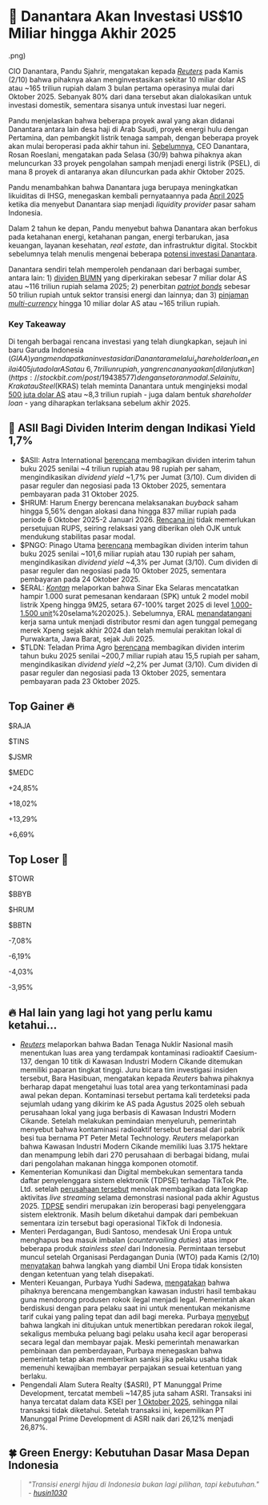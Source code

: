 # 🤑 Danantara Akan Investasi US$10 Miliar hingga Akhir 2025

.png)

CIO Danantara, Pandu Sjahrir, mengatakan kepada [_Reuters_](https://www.reuters.com/sustainability/sustainable-finance-reporting/indonesias-danantara-deploy-10-bln-first-three-months-eyes-global-push-cio-says-2025-10-02/) pada Kamis (2/10) bahwa pihaknya akan menginvestasikan sekitar 10 miliar dolar AS atau ~165 triliun rupiah dalam 3 bulan pertama operasinya mulai dari Oktober 2025. Sebanyak 80% dari dana tersebut akan dialokasikan untuk investasi domestik, sementara sisanya untuk investasi luar negeri.

Pandu menjelaskan bahwa beberapa proyek awal yang akan didanai Danantara antara lain desa haji di Arab Saudi, proyek energi hulu dengan Pertamina, dan pembangkit listrik tenaga sampah, dengan beberapa proyek akan mulai beroperasi pada akhir tahun ini. [Sebelumnya](https://snips.stockbit.com/snips-terbaru/-menkeu-optimis-ekonomi-ri-55-yoy-pada-4q25#:~:text=CEO%20Danantara%2C%20Rosan,rupiah%20per%20proyek), CEO Danantara, Rosan Roeslani, mengatakan pada Selasa (30/9) bahwa pihaknya akan meluncurkan 33 proyek pengolahan sampah menjadi energi listrik (PSEL), di mana 8 proyek di antaranya akan diluncurkan pada akhir Oktober 2025.

Pandu menambahkan bahwa Danantara juga berupaya meningkatkan likuiditas di IHSG, menegaskan kembali pernyataannya pada [April 2025](https://snips.stockbit.com/snips-terbaru/msci-bren-cuan-dan-ptro-tidak-masuk-review-mei-2025#:~:text=Chief%20Investment%20Officer,akhir%20April%202025.) ketika dia menyebut Danantara siap menjadi _liquidity provider_ pasar saham Indonesia.

Dalam 2 tahun ke depan, Pandu menyebut bahwa Danantara akan berfokus pada ketahanan energi, ketahanan pangan, energi terbarukan, jasa keuangan, layanan kesehatan, _real estate_, dan infrastruktur digital. Stockbit sebelumnya telah menulis mengenai beberapa [potensi investasi Danantara](https://snips.stockbit.com/snips-terbaru/danantara-incar-pinjaman-us10-miliar).

Danantara sendiri telah memperoleh pendanaan dari berbagai sumber, antara lain: 1) [dividen BUMN](https://market.bisnis.com/read/20250614/192/1884972/danantara-putar-dividen-rp11389-triliun-dari-889-bumn-mayoritas-buat-investasi-domestik) yang diperkirakan sebesar 7 miliar dolar AS atau ~116 triliun rupiah selama 2025; 2) penerbitan [_patriot bonds_](https://snips.stockbit.com/snips-terbaru/-danantara-rilis-obligasi-patriot-rp50-t-untuk-proyek-energi-dari-sampah) sebesar 50 triliun rupiah untuk sektor transisi energi dan lainnya; dan 3) [pinjaman _multi-currency_](http://snips.stockbit.com/snips-terbaru/danantara-incar-pinjaman-us10-miliar) hingga 10 miliar dolar AS atau ~165 triliun rupiah.

### Key Takeaway

Di tengah berbagai rencana investasi yang telah diungkapkan, sejauh ini baru Garuda Indonesia ($GIAA) yang mendapatkan investasi dari Danantara melalui _shareholder loan_ senilai 405 juta dolar AS atau ~6,7 triliun rupiah, yang rencananya akan [dilanjutkan](https://stockbit.com/post/19438577) dengan setoran modal. Selain itu, Krakatau Steel ($KRAS) telah meminta Danantara untuk menginjeksi modal [500 juta dolar AS](https://market.bisnis.com/read/20251001/192/1916493/krakatau-steel-kras-minta-rp83-triliun-ini-respons-danantara) atau ~8,3 triliun rupiah - juga dalam bentuk _shareholder loan_ - yang diharapkan terlaksana sebelum akhir 2025.

## 🚗 ASII Bagi Dividen Interim dengan Indikasi Yield 1,7%

- $ASII: Astra International [berencana](https://www.idx.co.id/StaticData/NewsAndAnnouncement/ANNOUNCEMENTSTOCK/From_EREP/202510/2655d87188_cffdac3e01.pdf) membagikan dividen interim tahun buku 2025 senilai ~4 triliun rupiah atau 98 rupiah per saham, mengindikasikan _dividend yield_ ~1,7% per Jumat (3/10). Cum dividen di pasar reguler dan negosiasi pada 13 Oktober 2025, sementara pembayaran pada 31 Oktober 2025.
- $HRUM: Harum Energy berencana melaksanakan _buyback_ saham hingga 5,56% dengan alokasi dana hingga 837 miliar rupiah pada periode 6 Oktober 2025-2 Januari 2026. [Rencana ini](https://www.idx.co.id/StaticData/NewsAndAnnouncement/ANNOUNCEMENTSTOCK/From_EREP/202510/486334f4b4_2697121116.pdf) tidak memerlukan persetujuan RUPS, seiring relaksasi yang diberikan oleh OJK untuk mendukung stabilitas pasar modal.
- $PNGO: Pinago Utama [berencana](https://www.idx.co.id/StaticData/NewsAndAnnouncement/ANNOUNCEMENTSTOCK/From_EREP/202510/ac3da74181_d834590ef5.pdf) membagikan dividen interim tahun buku 2025 senilai ~101,6 miliar rupiah atau 130 rupiah per saham, mengindikasikan _dividend yield_ ~4,3% per Jumat (3/10). Cum dividen di pasar reguler dan negosiasi pada 10 Oktober 2025, sementara pembayaran pada 24 Oktober 2025.
- $ERAL: [_Kontan_](https://investasi.kontan.co.id/news/sinar-eka-eral-raih-hampir-1000-pemesanan-mobil-xpeng-hingga-september-2025) melaporkan bahwa Sinar Eka Selaras mencatatkan hampir 1.000 surat pemesanan kendaraan (SPK) untuk 2 model mobil listrik Xpeng hingga 9M25, setara 67-100% target 2025 di level [1.000-1.500 unit](https://snips.stockbit.com/snips-terbaru/-bbca-bank-only-4m25-laba-bersih-17-yoy-didorong-pendapatan-dividen#:~:text=%24ERAL%3A%20Manajemen%20Sinar,X9)%20selama%202025.). Sebelumnya, ERAL [menandatangani](https://snips.stockbit.com/snips-terbaru/ppn-efektif-untuk-barang-jasa-umum-tetap-11#:~:text=%24ERAL%3A%C2%A0Sinar,bisnis%20kendaraan%20listrik.) kerja sama untuk menjadi distributor resmi dan agen tunggal pemegang merek Xpeng sejak akhir 2024 dan telah memulai perakitan lokal di Purwakarta, Jawa Barat, sejak Juli 2025.
- $TLDN: Teladan Prima Agro [berencana](https://www.idx.co.id/StaticData/NewsAndAnnouncement/ANNOUNCEMENTSTOCK/From_EREP/202510/46e7bc2624_f359a4ef82.pdf) membagikan dividen interim tahun buku 2025 senilai ~200,7 miliar rupiah atau 15,5 rupiah per saham, mengindikasikan _dividend yield_ ~2,2% per Jumat (3/10). Cum dividen di pasar reguler dan negosiasi pada 13 Oktober 2025, sementara pembayaran pada 23 Oktober 2025.

## Top Gainer 🔥

$RAJA

$TINS

$JSMR

$MEDC

+24,85%

+18,02%

+13,29%

+6,69%

## Top Loser 🤕

$TOWR

$BBYB

$HRUM

$BBTN

\-7,08%

\-6,19%

\-4,03%

\-3,95%

## 🔥 Hal lain yang lagi hot yang perlu kamu ketahui...

- [_Reuters_](https://www.reuters.com/sustainability/boards-policy-regulation/indonesia-races-determine-extent-radioactive-contamination-industrial-zone-2025-10-02/) melaporkan bahwa Badan Tenaga Nuklir Nasional masih menentukan luas area yang terdampak kontaminasi radioaktif Caesium-137, dengan 10 titik di Kawasan Industri Modern Cikande ditemukan memiliki paparan tingkat tinggi. Juru bicara tim investigasi insiden tersebut, Bara Hasibuan, mengatakan kepada _Reuters_ bahwa pihaknya berharap dapat mengetahui luas total area yang terkontaminasi pada awal pekan depan. Kontaminasi tersebut pertama kali terdeteksi pada sejumlah udang yang dikirim ke AS pada Agustus 2025 oleh sebuah perusahaan lokal yang juga berbasis di Kawasan Industri Modern Cikande. Setelah melakukan pemindaian menyeluruh, pemerintah menyebut bahwa kontaminasi radioaktif tersebut berasal dari pabrik besi tua bernama PT Peter Metal Technology. _Reuters_ melaporkan bahwa Kawasan Industri Modern Cikande memiliki luas 3.175 hektare dan menampung lebih dari 270 perusahaan di berbagai bidang, mulai dari pengolahan makanan hingga komponen otomotif.
- Kementerian Komunikasi dan Digital membekukan sementara tanda daftar penyelenggara sistem elektronik (TDPSE) terhadap TikTok Pte. Ltd. setelah [perusahaan tersebut](https://www.bloomberg.com/news/articles/2025-10-03/indonesia-suspends-tiktok-license-over-data-sharing-dispute) menolak membagikan data lengkap aktivitas _live streaming_ selama demonstrasi nasional pada akhir Agustus 2025. [TDPSE](https://nasional.kompas.com/read/2025/10/03/11520301/pemerintah-bekukan-sementara-izin-tiktok) sendiri merupakan izin beroperasi bagi penyelenggara sistem elektronik. Masih belum diketahui dampak dari pembekuan sementara izin tersebut bagi operasional TikTok di Indonesia.
- Menteri Perdagangan, Budi Santoso, mendesak Uni Eropa untuk menghapus bea masuk imbalan (_countervailing duties_) atas impor beberapa produk _stainless steel_ dari Indonesia. Permintaan tersebut muncul setelah Organisasi Perdagangan Dunia (WTO) pada Kamis (2/10) [menyatakan](https://www.barrons.com/articles/wto-urges-eu-to-modify-indonesia-steel-measures-d1368c1b) bahwa langkah yang diambil Uni Eropa tidak konsisten dengan ketentuan yang telah disepakati.
- Menteri Keuangan, Purbaya Yudhi Sadewa, [mengatakan](https://indonesia.go.id/kategori/ekonomi-bisnis/10149/kemenkeu-susun-strategi-baru-untuk-memberantas-peredaran-rokok-ilegal?lang=1) bahwa pihaknya berencana mengembangkan kawasan industri hasil tembakau guna mendorong produsen rokok ilegal menjadi legal. Pemerintah akan berdiskusi dengan para pelaku saat ini untuk menentukan mekanisme tarif cukai yang paling tepat dan adil bagi mereka. Purbaya [menyebut](https://www.antaranews.com/berita/5151021/purbaya-komitmen-tertibkan-dan-dorong-pasar-rokok-lebih-adil) bahwa langkah ini ditujukan untuk menertibkan peredaran rokok ilegal, sekaligus membuka peluang bagi pelaku usaha kecil agar beroperasi secara legal dan membayar pajak. Meski pemerintah menawarkan pembinaan dan pemberdayaan, Purbaya menegaskan bahwa pemerintah tetap akan memberikan sanksi jika pelaku usaha tidak memenuhi kewajiban membayar perpajakan sesuai ketentuan yang berlaku.
- Pengendali Alam Sutera Realty ($ASRI), PT Manunggal Prime Development, tercatat membeli ~147,85 juta saham ASRI. Transaksi ini hanya tercatat dalam data KSEI per [1 Oktober 2025](https://www.idx.co.id/StaticData/NewsAndAnnouncement/ANNOUNCEMENTSTOCK/From_EREP/202510/46153c1a91_5c6e89c398.pdf), sehingga nilai transaksi tidak diketahui. Setelah transaksi ini, kepemilikan PT Manunggal Prime Development di ASRI naik dari 26,12% menjadi 26,87%.

## 🍀 Green Energy: Kebutuhan Dasar Masa Depan Indonesia

> _"Transisi energi hijau di Indonesia bukan lagi pilihan, tapi kebutuhan." -_ [_husin1030_](https://stockbit.com/husin1030)
